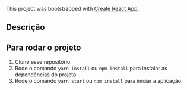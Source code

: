 This project was bootstrapped with [Create React App](https://github.com/facebook/create-react-app).

## Descrição

## Para rodar o projeto

1. Clone esse repositório.
2. Rode o comando `yarn install` ou `npm install` para instalar as dependências do projeto
3. Rode o comando `yarn start` ou `npm install` para iniciar a aplicação
